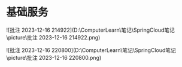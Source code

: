 # 基础服务

![批注 2023-12-16 214922](D:\ComputerLearn\笔记\SpringCloud笔记\picture\批注 2023-12-16 214922.png)

![批注 2023-12-16 220800](D:\ComputerLearn\笔记\SpringCloud笔记\picture\批注 2023-12-16 220800.png)

​	